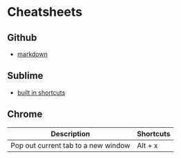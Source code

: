 # Cheatsheets
## Github
* [markdown](https://github.com/adam-p/markdown-here/wiki/Markdown-Cheatsheet)

## Sublime
* [built in shortcuts](https://www.cheatography.com/tdeyle/cheat-sheets/sublime-text-3/)

## Chrome

Description | Shortcuts
--- | ---
Pop out current tab to a new window | Alt + x 

